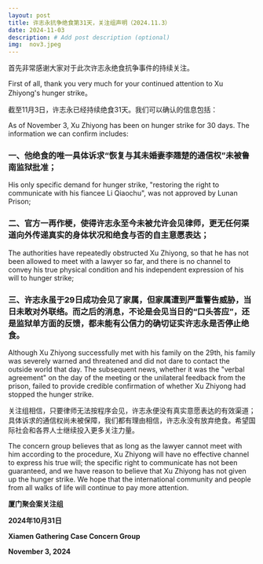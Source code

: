 ```yaml
---
layout: post
title: 许志永抗争绝食第31天，关注组声明（2024.11.3）
date: 2024-11-03
description: # Add post description (optional)
img:  nov3.jpeg
---
```


首先非常感谢大家对于此次许志永绝食抗争事件的持续关注。

First of all, thank you very much for your continued attention to Xu Zhiyong's hunger strike。


截至11月3日，许志永已经持续绝食31天。我们可以确认的信息包括： 

As of November 3, Xu Zhiyong has been on hunger strike for 30 days. The information we can confirm includes: 

### 一、他绝食的唯一具体诉求“恢复与其未婚妻李翘楚的通信权”未被鲁南监狱批准； 

His only specific demand for hunger strike, "restoring the right to communicate with his fiancee Li Qiaochu", was not approved by Lunan Prison;

### 二、官方一再作梗，使得许志永至今未被允许会见律师，更无任何渠道向外传递真实的身体状况和绝食与否的自主意愿表达； 

The authorities have repeatedly obstructed Xu Zhiyong, so that he has not been allowed to meet with a lawyer so far, and there is no channel to convey his true physical condition and his independent expression of his will to hunger strike;

### 三、许志永虽于29日成功会见了家属，但家属遭到严重警告威胁，当日未敢对外联络。而之后的消息，不论是会见当日的“口头答应”，还是监狱单方面的反馈，都未能有公信力的确切证实许志永是否停止绝食。 

Although Xu Zhiyong successfully met with his family on the 29th, his family was severely warned and threatened and did not dare to contact the outside world that day. The subsequent news, whether it was the "verbal agreement" on the day of the meeting or the unilateral feedback from the prison, failed to provide credible confirmation of whether Xu Zhiyong had stopped the hunger strike.

关注组相信，只要律师无法按程序会见，许志永便没有真实意愿表达的有效渠道；具体诉求的通信权尚未被保障，我们都有理由相信，许志永没有放弃绝食。希望国际社会和各界人士继续投入更多关注力量。 

The concern group believes that as long as the lawyer cannot meet with him according to the procedure, Xu Zhiyong will have no effective channel to express his true will; the specific right to communicate has not been guaranteed, and we have reason to believe that Xu Zhiyong has not given up the hunger strike. We hope that the international community and people from all walks of life will continue to pay more attention.


**厦门聚会案关注组**

**2024年10月31日**

**Xiamen Gathering Case Concern Group**

**November 3, 2024**
